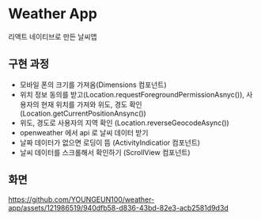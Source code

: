 # Weather App
리액트 네이티브로 만든 날씨앱
## 구현 과정
- 모바일 폰의 크기를 가져옴(Dimensions 컴포넌트)
- 위치 정보 동의를 받고(Location.requestForegroundPermissionAsnyc()), 사용자의 현재 위치를 가져와 위도, 경도 확인 (Location.getCurrentPositionAnsync())
- 위도, 경도로 사용자의 지역 확인 (Location.reverseGeocodeAsync())
- openweather 에서 api 로 날씨 데이터 받기
- 날짜 데이터가 없으면 로딩이 뜸 (ActivityIndicatior 컴포넌트)
- 날씨 데이터를 스크롤해서 확인하기 (ScrollView 컴포넌트)
## 화면
https://github.com/YOUNGEUN100/weather-app/assets/121986519/940dfb58-d836-43bd-82e3-acb2581d9d3d

